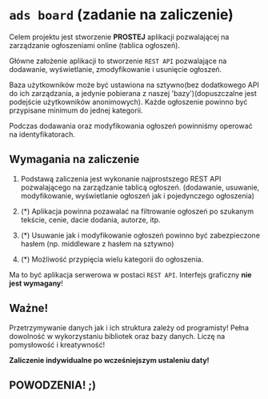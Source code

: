 # `ads board` (zadanie na zaliczenie)

Celem projektu jest stworzenie **PROSTEJ** aplikacji pozwalającej na zarządzanie ogłoszeniami online (tablica ogłoszeń).

Główne założenie aplikacji to stworzenie `REST API` pozwalające na dodawanie, wyświetlanie, zmodyfikowanie i usunięcie ogłoszeń.

Baza użytkowników może być ustawiona na sztywno(bez dodatkowego API do ich zarządzania, a jedynie pobierana z naszej 'bazy')(dopuszczalne jest podejście użytkowników anonimowych).
Każde ogłoszenie powinno być przypisane minimum do jednej kategorii.

Podczas dodawania oraz modyfikowania ogłoszeń powinniśmy operować na identyfikatorach.

## Wymagania na zaliczenie

1. Podstawą zaliczenia jest wykonanie najprostszego REST API pozwalającego na zarządzanie tablicą ogłoszeń. (dodawanie, usuwanie, modyfikowanie, wyświetlanie ogłoszeń jak i pojedynczego ogłoszenia)

2. (*) Aplikacja powinna pozawalać na filtrowanie ogłoszeń po szukanym tekście, cenie, dacie dodania, autorze, itp.

3. (*) Usuwanie jak i modyfikowanie ogłoszeń powinno być zabezpieczone hasłem (np. middleware z hasłem na sztywno)

4. (*) Możliwość przypięcia wielu kategorii do ogłoszenia.

Ma to być aplikacja serwerowa w postaci `REST API`. Interfejs graficzny **nie jest wymagany**!

## **Ważne!**

Przetrzymywanie danych jak i ich struktura zależy od programisty! Pełna dowolność w wykorzystaniu bibliotek oraz bazy danych. Liczę na pomysłowość i kreatywność!

**Zaliczenie indywidualne po wcześniejszym ustaleniu daty!**

## **POWODZENIA**! ;)